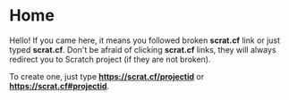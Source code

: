 # Home

Hello! If you came here, it means you followed broken **scrat.cf** link or just typed **scrat.cf**. Don't be afraid of clicking **scrat.cf** links, they will always redirect you to Scratch project (if they are not broken).

To create one, just type **https://scrat.cf/projectid** or **https://scrat.cf#projectid**.

<script>
  if (isNaN(Number(location.hash.slice(1))) || location.hash.slice(1).length !== 9) {} else {
    location.href = `//scratch.mit.edu/projects/${location.hash.slice(1)}`;
  }
</script>
